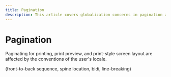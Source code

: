 ```yaml
---
title: Pagination
description: This article covers globalization concerns in pagination and page layout.
---
```

# Pagination

Paginating for printing, print preview, and print-style screen layout are affected by the conventions of the user's locale.

(front-to-back sequence, spine location, bidi, line-breaking)
